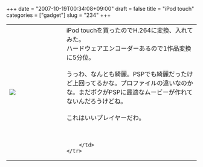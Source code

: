 +++
date = "2007-10-19T00:34:08+09:00"
draft = false
title = "iPod touch"
categories = ["gadget"]
slug = "234"
+++

<table width="100%">
	<tr>
		<td width="30%" valign="middle">
			<img src="http://keruru.net/images/47177cefd05f2-071019-002144.jpg" border="0" />
		</td>
		<td width="70%" valign="middle">
			iPod touchを買ったのでH.264に変換、入れてみた。<br />
ハードウェアエンコーダーあるので1作品変換に5分位。<br />
<br />
うっわ、なんとも綺麗。PSPでも綺麗だったけど上回ってるかな。プロファイルの違いなのかな。まだボクがPSPに最適なムービーが作れてないんだろうけどね。<br />
<br />
これはいいプレイヤーだわ。<br />
<br />
<br />

		</td>
	</tr>
</table>
